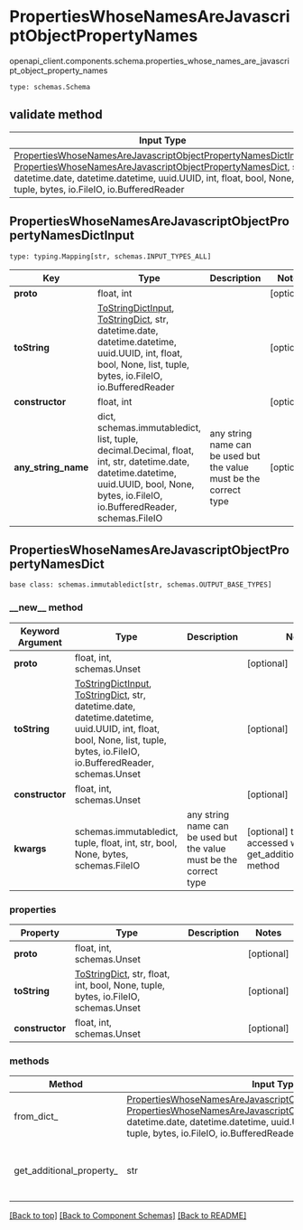 # PropertiesWhoseNamesAreJavascriptObjectPropertyNames
openapi_client.components.schema.properties_whose_names_are_javascript_object_property_names
```
type: schemas.Schema
```

## validate method
Input Type | Return Type | Notes
------------ | ------------- | -------------
[PropertiesWhoseNamesAreJavascriptObjectPropertyNamesDictInput](#propertieswhosenamesarejavascriptobjectpropertynamesdictinput), [PropertiesWhoseNamesAreJavascriptObjectPropertyNamesDict](#propertieswhosenamesarejavascriptobjectpropertynamesdict), str, datetime.date, datetime.datetime, uuid.UUID, int, float, bool, None, list, tuple, bytes, io.FileIO, io.BufferedReader | [PropertiesWhoseNamesAreJavascriptObjectPropertyNamesDict](#propertieswhosenamesarejavascriptobjectpropertynamesdict), str, float, int, bool, None, tuple, bytes, io.FileIO |

## PropertiesWhoseNamesAreJavascriptObjectPropertyNamesDictInput
```
type: typing.Mapping[str, schemas.INPUT_TYPES_ALL]
```
Key | Type |  Description | Notes
------------ | ------------- | ------------- | -------------
**__proto__** | float, int |  | [optional]
**toString** | [ToStringDictInput](#tostringdictinput), [ToStringDict](#tostringdict), str, datetime.date, datetime.datetime, uuid.UUID, int, float, bool, None, list, tuple, bytes, io.FileIO, io.BufferedReader |  | [optional]
**constructor** | float, int |  | [optional]
**any_string_name** | dict, schemas.immutabledict, list, tuple, decimal.Decimal, float, int, str, datetime.date, datetime.datetime, uuid.UUID, bool, None, bytes, io.FileIO, io.BufferedReader, schemas.FileIO | any string name can be used but the value must be the correct type | [optional]

## PropertiesWhoseNamesAreJavascriptObjectPropertyNamesDict
```
base class: schemas.immutabledict[str, schemas.OUTPUT_BASE_TYPES]

```
### &lowbar;&lowbar;new&lowbar;&lowbar; method
Keyword Argument | Type | Description | Notes
---------------- | ---- | ----------- | -----
**__proto__** | float, int, schemas.Unset |  | [optional]
**toString** | [ToStringDictInput](#tostringdictinput), [ToStringDict](#tostringdict), str, datetime.date, datetime.datetime, uuid.UUID, int, float, bool, None, list, tuple, bytes, io.FileIO, io.BufferedReader, schemas.Unset |  | [optional]
**constructor** | float, int, schemas.Unset |  | [optional]
**kwargs** | schemas.immutabledict, tuple, float, int, str, bool, None, bytes, schemas.FileIO | any string name can be used but the value must be the correct type | [optional] typed value is accessed with the get_additional_property_ method

### properties
Property | Type | Description | Notes
-------- | ---- | ----------- | -----
**__proto__** | float, int, schemas.Unset |  | [optional]
**toString** | [ToStringDict](#tostringdict), str, float, int, bool, None, tuple, bytes, io.FileIO, schemas.Unset |  | [optional]
**constructor** | float, int, schemas.Unset |  | [optional]

### methods
Method | Input Type | Return Type | Notes
------ | ---------- | ----------- | ------
from_dict_ | [PropertiesWhoseNamesAreJavascriptObjectPropertyNamesDictInput](#propertieswhosenamesarejavascriptobjectpropertynamesdictinput), [PropertiesWhoseNamesAreJavascriptObjectPropertyNamesDict](#propertieswhosenamesarejavascriptobjectpropertynamesdict), str, datetime.date, datetime.datetime, uuid.UUID, int, float, bool, None, list, tuple, bytes, io.FileIO, io.BufferedReader | [PropertiesWhoseNamesAreJavascriptObjectPropertyNamesDict](#propertieswhosenamesarejavascriptobjectpropertynamesdict), str, float, int, bool, None, tuple, bytes, io.FileIO | a constructor
get_additional_property_ | str | schemas.immutabledict, tuple, float, int, str, bool, None, bytes, schemas.FileIO, schemas.Unset | provides type safety for additional properties

[[Back to top]](#top) [[Back to Component Schemas]](../../../README.md#Component-Schemas) [[Back to README]](../../../README.md)
